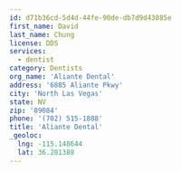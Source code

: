 ```yaml
---
id: d71b36cd-5d4d-44fe-90de-db7d9d43085e
first_name: David
last_name: Chung
license: DDS
services:
  - dentist
category: Dentists
org_name: 'Aliante Dental'
address: '6885 Aliante Pkwy'
city: 'North Las Vegas'
state: NV
zip: '89084'
phone: '(702) 515-1888'
title: 'Aliante Dental'
_geoloc:
  lng: -115.148644
  lat: 36.281388
---
```

